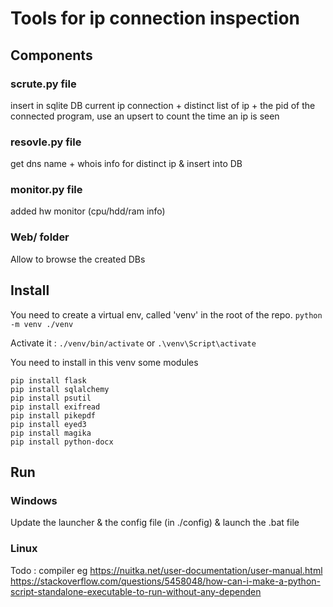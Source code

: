 # Tools for ip connection inspection

## Components
### scrute.py file
insert in sqlite DB current ip connection + distinct list of ip + the pid of the connected program, use an upsert to count the time an ip is seen

### resovle.py file
get dns name + whois info for distinct ip & insert into DB

### monitor.py file
added hw monitor (cpu/hdd/ram info)

### Web/ folder
Allow to browse the created DBs

## Install

You need to create a virtual env, called 'venv' in the root of the repo.
`python -m venv ./venv `

Activate it :
`./venv/bin/activate`
or
`.\venv\Script\activate`

You need to install in this venv some modules

```
pip install flask
pip install sqlalchemy
pip install psutil
pip install exifread
pip install pikepdf
pip install eyed3
pip install magika
pip install python-docx
```


## Run

### Windows
Update the launcher & the config file (in ./config) & launch the .bat file

### Linux



Todo : compiler eg https://nuitka.net/user-documentation/user-manual.html
https://stackoverflow.com/questions/5458048/how-can-i-make-a-python-script-standalone-executable-to-run-without-any-dependen
